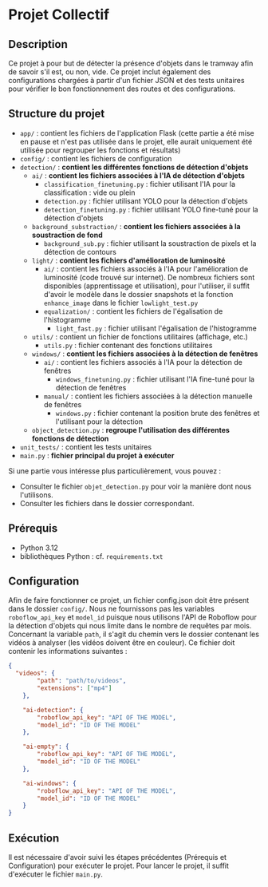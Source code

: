 # Projet Collectif

## Description

Ce projet à pour but de détecter la présence d'objets dans le tramway afin de savoir s'il est, ou non, vide. 
Ce projet inclut également des configurations chargées à partir d'un fichier JSON 
et des tests unitaires pour vérifier le bon fonctionnement des routes et des configurations.

## Structure du projet

- `app/` : contient les fichiers de l'application Flask (cette partie a été mise en pause et n'est pas utilisée 
dans le projet, elle aurait uniquement été utilisée pour regrouper les fonctions et résultats)
- `config/` : contient les fichiers de configuration
- `detection/` : **contient les différentes fonctions de détection d'objets**
  - `ai/` : **contient les fichiers associées à l'IA de détection d'objets**
    - `classification_finetuning.py` : fichier utilisant l'IA pour la classification : vide ou plein
    - `detection.py` : fichier utilisant YOLO pour la détection d'objets
    - `detection_finetuning.py` : fichier utilisant YOLO fine-tuné pour la détection d'objets
  - `background_substraction/` : **contient les fichiers associées à la soustraction de fond**
    - `background_sub.py` : fichier utilisant la soustraction de pixels et la détection de contours
  - `light/` : **contient les fichiers d'amélioration de luminosité**
    - `ai/` : contient les fichiers associés à l'IA pour l'amélioration de luminosité (code trouvé sur internet).
De nombreux fichiers sont disponibles (apprentissage et utilisation), pour l'utiliser, il suffit d'avoir le modèle dans 
le dossier snapshots et la fonction `enhance_image` dans le fichier `lowlight_test.py`
    - `equalization/` : contient les fichiers de l'égalisation de l'histogramme
      - `light_fast.py` : fichier utilisant l'égalisation de l'histogramme
  - `utils/` : contient un fichier de fonctions utilitaires (affichage, etc.)
    - `utils.py` : fichier contenant des fonctions utilitaires
  - `windows/` : **contient les fichiers associées à la détection de fenêtres**
    - `ai/` : contient les fichiers associés à l'IA pour la détection de fenêtres
      - `windows_finetuning.py` : fichier utilisant l'IA fine-tuné pour la détection de fenêtres
    - `manual/` : contient les fichiers associées à la détection manuelle de fenêtres
      - `windows.py` : fichier contenant la position brute des fenêtres et l'utilisant pour la détection
  - `object_detection.py` : **regroupe l'utilisation des différentes fonctions de détection**
- `unit_tests/` : contient les tests unitaires
- `main.py` : **fichier principal du projet à exécuter**

Si une partie vous intéresse plus particulièrement, vous pouvez :
- Consulter le fichier `objet_detection.py` pour voir la manière dont nous l'utilisons.
- Consulter les fichiers dans le dossier correspondant.

## Prérequis

- Python 3.12
- bibliothèques Python : cf. `requirements.txt`

## Configuration

Afin de faire fonctionner ce projet, un fichier config.json doit être présent dans le dossier `config/`.
Nous ne fournissons pas les variables `roboflow_api_key` et `model_id` puisque nous utilisons l'API de Roboflow pour la 
détection d'objets qui nous limite dans le nombre de requêtes par mois.
Concernant la variable `path`, il s'agit du chemin vers le dossier contenant les vidéos à analyser (les vidéos doivent 
être en couleur).
Ce fichier doit contenir les informations suivantes :

```json
{
  "videos": {
        "path": "path/to/videos",
        "extensions": ["mp4"]
    },

    "ai-detection": {
        "roboflow_api_key": "API OF THE MODEL",
        "model_id": "ID OF THE MODEL"
    },

    "ai-empty": {
        "roboflow_api_key": "API OF THE MODEL",
        "model_id": "ID OF THE MODEL"
    },

    "ai-windows": {
        "roboflow_api_key": "API OF THE MODEL",
        "model_id": "ID OF THE MODEL"
    }
}
```

## Exécution

Il est nécessaire d'avoir suivi les étapes précédentes (Prérequis et Configuration) pour exécuter le projet.
Pour lancer le projet, il suffit d'exécuter le fichier `main.py`.